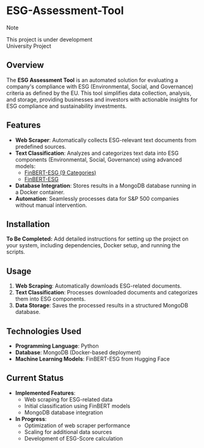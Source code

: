 # ESG-Assessment-Tool

> [!NOTE]  
> This project is under development <br>
> University Project
>

## Overview
The **ESG Assessment Tool** is an automated solution for evaluating a company's compliance with ESG (Environmental, Social, and Governance) criteria as defined by the EU. This tool simplifies data collection, analysis, and storage, providing businesses and investors with actionable insights for ESG compliance and sustainability investments.

## Features
- **Web Scraper**: Automatically collects ESG-relevant text documents from predefined sources.
- **Text Classification**: Analyzes and categorizes text data into ESG components (Environmental, Social, Governance) using advanced models:
  - [FinBERT-ESG (9 Categories)](https://huggingface.co/yiyanghkust/finbert-esg-9-categories)
  - [FinBERT-ESG](https://huggingface.co/yiyanghkust/finbert-esg)
- **Database Integration**: Stores results in a MongoDB database running in a Docker container.
- **Automation**: Seamlessly processes data for S&P 500 companies without manual intervention.

## Installation
**To Be Completed:** Add detailed instructions for setting up the project on your system, including dependencies, Docker setup, and running the scripts.

## Usage
1. **Web Scraping**: Automatically downloads ESG-related documents.
2. **Text Classification**: Processes downloaded documents and categorizes them into ESG components.
3. **Data Storage**: Saves the processed results in a structured MongoDB database.

## Technologies Used
- **Programming Language**: Python
- **Database**: MongoDB (Docker-based deployment)
- **Machine Learning Models**: FinBERT-ESG from Hugging Face

## Current Status
- **Implemented Features**:
  - Web scraping for ESG-related data
  - Initial classification using FinBERT models
  - MongoDB database integration
- **In Progress**:
  - Optimization of web scraper performance
  - Scaling for additional data sources
  - Development of ESG-Score calculation
